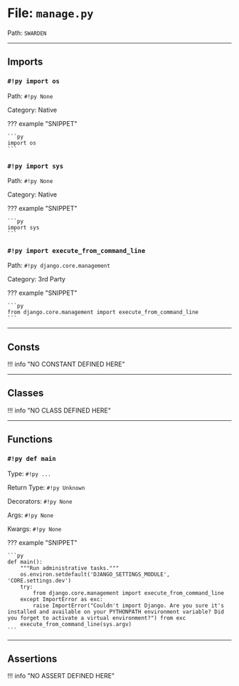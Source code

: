
# File: `manage.py`
Path: `SWARDEN`



---

## Imports

### `#!py import os`

Path: `#!py None`

Category: Native

??? example "SNIPPET"

    ```py
    import os
    ```

### `#!py import sys`

Path: `#!py None`

Category: Native

??? example "SNIPPET"

    ```py
    import sys
    ```

### `#!py import execute_from_command_line`

Path: `#!py django.core.management`

Category: 3rd Party

??? example "SNIPPET"

    ```py
    from django.core.management import execute_from_command_line
    ```



---

## Consts

!!! info "NO CONSTANT DEFINED HERE"

---

## Classes

!!! info "NO CLASS DEFINED HERE"

---

## Functions

### `#!py def main`

Type: `#!py ...`

Return Type: `#!py Unknown`

Decorators: `#!py None`

Args: `#!py None`

Kwargs: `#!py None`

??? example "SNIPPET"

    ```py
    def main():
        """Run administrative tasks."""
        os.environ.setdefault('DJANGO_SETTINGS_MODULE', 'CORE.settings.dev')
        try:
            from django.core.management import execute_from_command_line
        except ImportError as exc:
            raise ImportError("Couldn't import Django. Are you sure it's installed and available on your PYTHONPATH environment variable? Did you forget to activate a virtual environment?") from exc
        execute_from_command_line(sys.argv)
    ```



---

## Assertions

!!! info "NO ASSERT DEFINED HERE"
